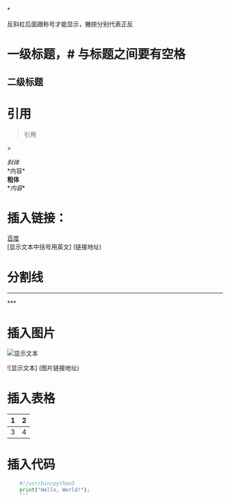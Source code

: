 \*

反斜杠后面跟称号才能显示，撇捺分别代表正反

# 一级标题，\# 与标题之间要有空格  
## 二级标题



# 引用
>引用  

\><br>
 
*斜体*<br>
\*内容*<br>
**粗体**<br>
\**内容**<br>

# 插入链接：  <br>
[百度](www.baidu.com) <br>
\[显示文本中括号用英文] (链接地址)  <br>

# 分割线
***
\***

# 插入图片
![显示文本](图片链接地址)

\![显示文本] (图片链接地址)



# 插入表格
1|2
---|---
3|4



# 插入代码
```python
    #!/usr/bin/python3
    print("Hello, World!");
    ```
